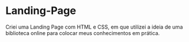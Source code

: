 # Landing-Page
Criei uma Landing Page com HTML e CSS, em que utilizei a ideia de uma biblioteca online para colocar meus conhecimentos em prática.
